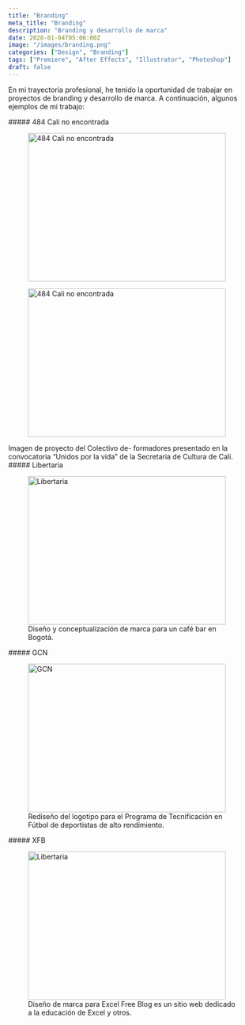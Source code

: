 ```yaml
---
title: "Branding"
meta_title: "Branding"
description: "Branding y desarrollo de marca"
date: 2020-01-04T05:00:00Z
image: "/images/branding.png"
categories: ["Design", "Branding"]
tags: ["Premiere", "After Effects", "Illustrator", "Photoshop"]
draft: false
---
```


En mi trayectoria profesional, he tenido la oportunidad de trabajar en proyectos de branding y desarrollo de marca. A continuación, algunos ejemplos de mi trabajo:

<div style={{ display: 'flex', marginBottom: '2px' }}>
  <div style={{ flex: 1, marginRight: '40px' }}>
    ##### 484 Cali no encontrada
    <figure>
      <img
        src="/images/CNE.gif"
        alt="484 Cali no encontrada"
        width="400"
        height="300"
        style={{ width: '100%', marginTop: '10px' }}
      />
    </figure>
  </div>
  
  <div style={{ flex: 1, marginRight: '40px' }}>
    <figure>
      <img
        src="/images/484.png"
        alt="484 Cali no encontrada"
        width="400"
        height="300"
        style={{ width: '100%', marginTop: '70px' }}
      />
    </figure>
  </div>
</div>
<figcaption
style={{ color: "#549CA5"}}>Imagen de proyecto del Colectivo de- formadores presentado en la convocatoria “Unidos por la vida” de la Secretaria de Cultura de Cali.</figcaption>

<div style={{ display: 'flex', marginBottom: '20px', marginTop:"40px"}}>
<div style={{ flex: 1, marginRight: '50px' }}>
  ##### Libertaria
    <figure>
      <img
        src="/images/libertaria.png"
        alt="Libertaria"
        width="400"
        height="300"
        style={{ width: '100%', marginTop: '20px' }}
      />
      <figcaption
      style={{ color: "#549CA5"}}>Diseño y conceptualización de marca para un café bar en Bogotá.</figcaption>
    </figure>
  </div>
  <div style={{ flex: 1, marginRight: '50px' }}>
    ##### GCN
<figure>
      <img
        src="/images/GCN.png"
        alt="GCN"
        width="400"
        height="300"
        style={{ width: '100%', marginTop: '20px' }}
      />
      <figcaption
      style={{ color: "#549CA5"}}>Rediseño del logotipo para el Programa de Tecnificación en Fútbol de deportistas de alto rendimiento.</figcaption>
    </figure>
  </div>

  
  <div style={{ flex: 1, marginRight: '50px' }}>
  ##### XFB
    <figure>
      <img
        src="/images/efb.png"
        alt="Libertaria"
        width="400"
        height="300"
        style={{ width: '100%', marginTop: '20px' }}
      />
      <figcaption
      style={{ color: "#549CA5"}}>Diseño de marca para Excel Free Blog es un sitio web dedicado a la educación de Excel y otros.</figcaption>
    </figure>
  </div>
</div>